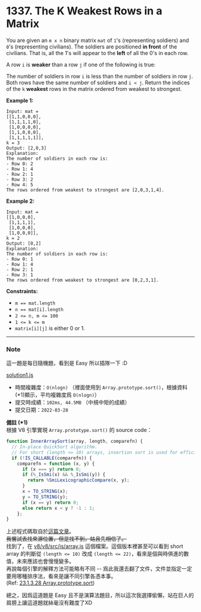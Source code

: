 # 1337. The K Weakest Rows in a Matrix

You are given an `m x n` binary matrix `mat` of `1`'s (representing soldiers) and `0`'s (representing civilians). The soldiers are positioned **in front** of the civilians. That is, all the 1's will appear to the **left** of all the 0's in each row.

A row `i` is **weaker** than a row `j` if one of the following is true:

The number of soldiers in row `i` is less than the number of soldiers in row `j`.
Both rows have the same number of soldiers and `i < j`.
Return the indices of the `k` **weakest** rows in the matrix ordered from weakest to strongest.

**Example 1:**
```
Input: mat = 
[[1,1,0,0,0],
 [1,1,1,1,0],
 [1,0,0,0,0],
 [1,1,0,0,0],
 [1,1,1,1,1]], 
k = 3
Output: [2,0,3]
Explanation: 
The number of soldiers in each row is: 
- Row 0: 2 
- Row 1: 4 
- Row 2: 1 
- Row 3: 2 
- Row 4: 5 
The rows ordered from weakest to strongest are [2,0,3,1,4].
```

**Example 2:**
```
Input: mat = 
[[1,0,0,0],
 [1,1,1,1],
 [1,0,0,0],
 [1,0,0,0]], 
k = 2
Output: [0,2]
Explanation: 
The number of soldiers in each row is: 
- Row 0: 1 
- Row 1: 4 
- Row 2: 1 
- Row 3: 1 
The rows ordered from weakest to strongest are [0,2,3,1].
```

**Constraints:**
* `m == mat.length`
* `n == mat[i].length`
* `2 <= n, m <= 100`
* `1 <= k <= m`
* `matrix[i][j]` is either 0 or 1.



*** 
### Note
這一題是每日隨機題，看到是 Easy 所以插隊一下 :D

[solution1.js](solution1.js)
* 時間複雜度：`O(nlogn)` （裡面使用到 `Array.prototype.sort()`，根據資料(*1)顯示，平均複雜度爲 `O(nlogn)`）
* 提交時成績：`102ms, 44.5MB` （中規中矩的成績）
* 提交日期：`2022-03-28`


**備註 (\*1)**  
根據 V8 引擎實現 `Array.prototype.sort()` 的 source code：
```js
function InnerArraySort(array, length, comparefn) {
  // In-place QuickSort algorithm.
  // For short (length <= 10) arrays, insertion sort is used for efficiency.
  if (!IS_CALLABLE(comparefn)) {
    comparefn = function (x, y) {
      if (x === y) return 0;
      if (%_IsSmi(x) && %_IsSmi(y)) {
        return %SmiLexicographicCompare(x, y);
      }
      x = TO_STRING(x);
      y = TO_STRING(y);
      if (x == y) return 0;
      else return x < y ? -1 : 1;
    };
}
```

上述程式碼取自於[這篇文章](https://medium.com/@leokao0726/%E6%B7%BA%E8%AB%87-js-sort-%E5%88%B0%E8%83%8C%E5%BE%8C%E6%8E%92%E5%BA%8F%E6%96%B9%E6%B3%95-1035f5b8cde8)。  
~~我嘗試去找來源位置，但是找不到，姑且先相信了。~~  
找到了，在 [v8/v8/src/js/array.js](https://github.com/v8/v8/blob/cd81dd6d740ff82a1abbc68615e8769bd467f91e/src/js/array.js#L910) 這個檔案。這個版本裡甚至可以看到 short array 的判斷從 `(length <= 10)` 改成 `(length <= 22)`，看來是個與時俱進的數值，未來應該也會慢慢變多。  
再說每個引擎的解釋方法可能略有不同 -- 爲此我還去翻了文件，文件並指定一定要用哪種排序法，看來是讓不同引擎各憑本事。  
(Ref: [23.1.3.28 Array.prototype.sort](https://tc39.es/ecma262/#sec-array.prototype.sort))  


總之，因爲這道題是 Easy 且不是演算法題目，所以這次我選擇偷懶，站在巨人的肩膀上讓這道題就絲毫沒有難度了XD